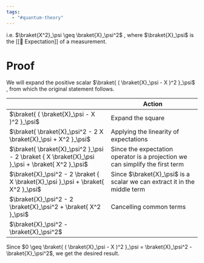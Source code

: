 ```yaml
---
tags:
  - "#quantum-theory"
---
```

i.e. $\braket{X^2}_\psi \geq \braket{X}_\psi^2$ , where $\braket{X}_\psi$ is the [[📘 Expectation]] of a measurement.

# Proof

We will expand the positive scalar $\braket{ ( \braket{X}_\psi - X )^2 }_\psi$ , from which the original statement follows.

|                                                                                                  | Action                                                                        |
| ------------------------------------------------------------------------------------------------ | ----------------------------------------------------------------------------- |
| $\braket{ ( \braket{X}_\psi - X )^2 }_\psi$                                                      | Expand the square                                                             |
| $\braket{ \braket{X}_\psi^2 - 2 X \braket{X}_\psi + X^2 }_\psi$                                  | Applying the linearity of expectations                                        |
| $\braket{ \braket{X}_\psi^2 }_\psi - 2 \braket { X \braket{X}_\psi }_\psi + \braket{ X^2 }_\psi$ | Since the expectation operator is a projection we can simplify the first term |
| $\braket{X}_\psi^2 - 2 \braket { X \braket{X}_\psi }_\psi + \braket{ X^2 }_\psi$                 | Since $\braket{X}_\psi$ is a scalar we can extract it in the middle term      |
| $\braket{X}_\psi^2 - 2 \braket{X}_\psi^2 + \braket{ X^2 }_\psi$                                  | Cancelling common terms                                                       |
| $\braket{X}_\psi^2 - \braket{X}_\psi^2$                                                          |                                                                               |
Since $0 \geq \braket{ ( \braket{X}_\psi - X )^2 }_\psi = \braket{X}_\psi^2 - \braket{X}_\psi^2$, we get the desired result.
